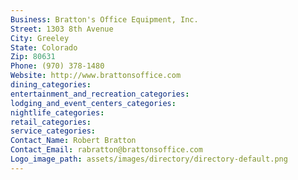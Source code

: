 ```yaml
---
Business: Bratton's Office Equipment, Inc.
Street: 1303 8th Avenue
City: Greeley
State: Colorado
Zip: 80631
Phone: (970) 378-1480
Website: http://www.brattonsoffice.com
dining_categories: 
entertainment_and_recreation_categories: 
lodging_and_event_centers_categories: 
nightlife_categories: 
retail_categories: 
service_categories: 
Contact_Name: Robert Bratton
Contact_Email: rabratton@brattonsoffice.com
Logo_image_path: assets/images/directory/directory-default.png
---
```

